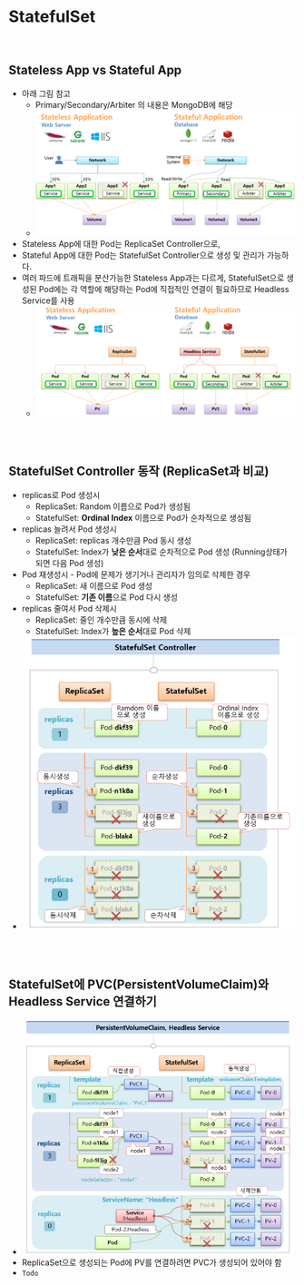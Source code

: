 # StatefulSet

<br>

## Stateless App vs Stateful App
* 아래 그림 참고
  * Primary/Secondary/Arbiter 의 내용은 MongoDB에 해당
  * ![](2025-01-05-23-23-25.png)
* Stateless App에 대한 Pod는 ReplicaSet Controller으로,
* Stateful App에 대한 Pod는 StatefulSet Controller으로 생성 및 관리가 가능하다.
* 여러 파드에 트래픽을 분산가능한 Stateless App과는 다르게, StatefulSet으로 생성된 Pod에는 각 역할에 해당하는 Pod에 직접적인 연결이 필요하므로 Headless Service를 사용
  * ![](2025-01-05-23-34-12.png)

<br><br>

## StatefulSet Controller 동작 (ReplicaSet과 비교)
* replicas로 Pod 생성시
  * ReplicaSet: Random 이름으로 Pod가 생성됨
  * StatefulSet: **Ordinal Index** 이름으로 Pod가 순차적으로 생성됨
* replicas 늘려서 Pod 생성시
  * ReplicaSet: replicas 개수만큼 Pod 동시 생성
  * StatefulSet: Index가 **낮은 순서**대로 순차적으로 Pod 생성 (Running상태가 되면 다음 Pod 생성)
* Pod 재생성시 - Pod에 문제가 생기거나 관리자가 임의로 삭제한 경우
  * ReplicaSet: 새 이름으로 Pod 생성
  * StatefulSet: **기존 이름**으로 Pod 다시 생성
* replicas 줄여서 Pod 삭제시
  * ReplicaSet: 줄인 개수만큼 동시에 삭제
  * StatefulSet: Index가 **높은 순서**대로 Pod 삭제
* ![](2025-01-06-09-18-56.png)

<br><br>

## StatefulSet에 PVC(PersistentVolumeClaim)와 Headless Service 연결하기
* ![](2025-01-07-09-18-59.png)
* ReplicaSet으로 생성되는 Pod에 PV를 연결하려면 PVC가 생성되어 있어야 함
* `Todo`